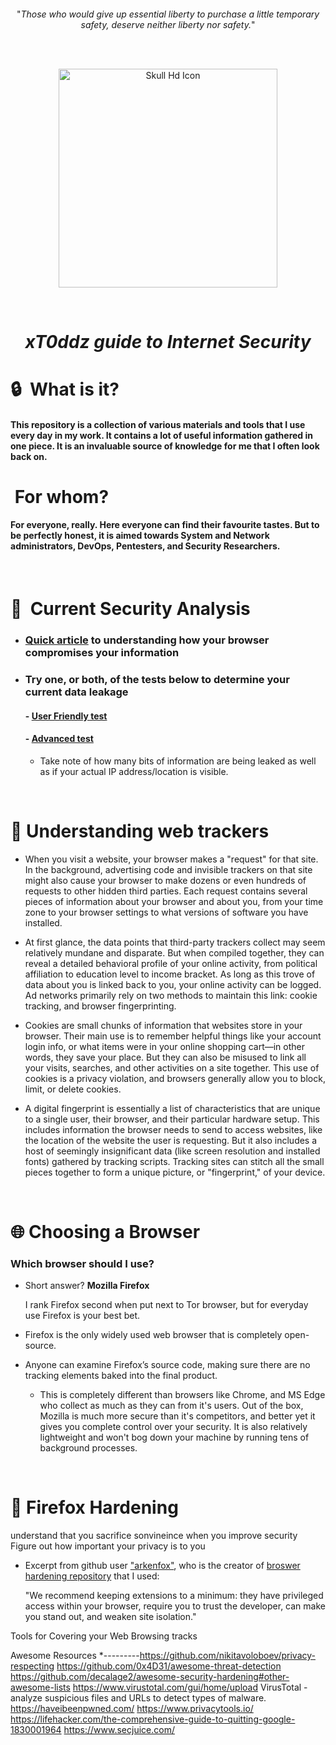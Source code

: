 ####

 <p align="center">"<i>Those who would give up essential liberty to purchase a little temporary safety, deserve neither liberty nor safety.</i>"</p>

 <br>
 <br>


<p align="center"><a href="https://www.freeiconspng.com/img/5264" title="Image from freeiconspng.com"><img src="https://www.freeiconspng.com/uploads/skull-icon-25.png" width="350" alt="Skull Hd Icon" /></a></p>
<br>

# <p align="center"> ***xT0ddz guide to Internet Security***</p>

# 🔒 &nbsp;What is it?

#### This repository is a collection of various materials and tools that I use every day in my work. It contains a lot of useful information gathered in one piece. It is an invaluable source of knowledge for me that I often look back on.

# &nbsp;For whom?

#### For everyone, really. Here everyone can find their favourite tastes. But to be perfectly honest, it is aimed towards System and Network administrators, DevOps, Pentesters, and Security Researchers.

<br> 

# 🤡 &nbsp;Current Security Analysis



* ### [Quick article](https://www.makeuseof.com/tag/browser-compromises-privacy/) to understanding how your browser compromises your information 

* ### Try one, or both, of the tests below to determine your current data leakage
    #### - [User Friendly test](https://coveryourtracks.eff.org/)

    #### - [Advanced test](https://browserleaks.com/) 

    - Take note of how many bits of information are being leaked as well as if your actual IP address/location is visible.

<br> 


# 🔎 Understanding web trackers

* When you visit a website, your browser makes a "request" for that site. In the background, 
    advertising code and invisible trackers on that site might also cause your browser to make dozens 
    or even hundreds of requests to other hidden third parties. Each request contains several pieces 
    of information about your browser and about you, from your time zone to your browser settings to
    what versions of software you have installed.
    
* At first glance, the data points that third-party trackers collect may seem relatively mundane and disparate.
    But when compiled together, they can reveal a detailed behavioral profile of your online activity, from political 
    affiliation to education level to income bracket. As long as this trove of data about you is linked back to you, 
    your online activity can be logged. Ad networks primarily rely on two methods to maintain this link: cookie 
    tracking, and browser fingerprinting.

* Cookies are small chunks of information that websites store in your browser. Their main use is to remember helpful 
    things like your account login info, or what items were in your online shopping cart—in other words, they save your
    place. But they can also be misused to link all your visits, searches, and other activities on a site together. 
    This use of cookies is a privacy violation, and browsers generally allow you to block, limit, or delete cookies. 

* A digital fingerprint is essentially a list of characteristics that are unique to a single user, their browser, 
    and their particular hardware setup. This includes information the browser needs to send to access websites, like 
    the location of the website the user is requesting. But it also includes a host of seemingly insignificant data 
    (like screen resolution and installed fonts) gathered by tracking scripts. Tracking sites can stitch all the small 
    pieces together to form a unique picture, or "fingerprint," of your device.


<br> 

# 🌐 Choosing a Browser


### Which browser should I use?
* Short answer?  **Mozilla Firefox** 

    I rank Firefox second when put next to Tor browser, but for everyday use Firefox is your best bet.

* Firefox is the only widely used web browser that is completely open-source.
* Anyone can examine Firefox’s source code, making sure there are no tracking elements baked into the final product. 
    - This is completely different than browsers like Chrome, and MS Edge who collect as much as they can from it's users. Out of the box, Mozilla is much more secure than it's competitors, and better yet it gives you complete control over your security. It is also relatively lightweight and won't bog down your machine by running tens of background processes. 

<br>

# 🧱 Firefox Hardening
understand that you sacrifice sonvineince when you improve security
Figure out how important your privacy is to you

- Excerpt from github user ["arkenfox"](https://github.com/arkenfox), who is the creator of [broswer hardening repository]( https://github.com/arkenfox/user.js/wiki/4.1-Extensions) that I used: 

    "We recommend keeping extensions to a minimum: they have privileged access within your browser, require you to trust the developer, can make you stand out, and weaken site isolation."


Tools for Covering your Web Browsing tracks 









Awesome Resources
*---------https://github.com/nikitavoloboev/privacy-respecting
https://github.com/0x4D31/awesome-threat-detection
https://github.com/decalage2/awesome-security-hardening#other-awesome-lists
 https://www.virustotal.com/gui/home/upload VirusTotal - analyze suspicious files and URLs to detect types of malware.
 https://haveibeenpwned.com/
 https://www.privacytools.io/
 https://lifehacker.com/the-comprehensive-guide-to-quitting-google-1830001964
 https://www.secjuice.com/
